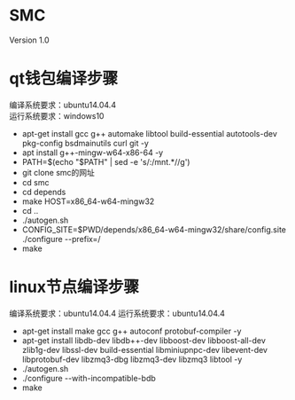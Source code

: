 # SMC
Version 1.0

# qt钱包编译步骤

编译系统要求：ubuntu14.04.4  
运行系统要求：windows10

  - apt-get install gcc g++ automake libtool build-essential autotools-dev pkg-config bsdmainutils curl git -y
  - apt install g++-mingw-w64-x86-64 -y
  - PATH=$(echo "$PATH" | sed -e 's/:\/mnt.*//g')
  - git clone smc的网址
  - cd smc
  - cd depends
  - make HOST=x86_64-w64-mingw32
  - cd .\.
  - ./autogen.sh
  - CONFIG_SITE=$PWD/depends/x86_64-w64-mingw32/share/config.site ./configure --prefix=/
  - make
  
# linux节点编译步骤
编译系统要求：ubuntu14.04.4
运行系统要求：ubuntu14.04.4

  - apt-get install make gcc g++ autoconf  protobuf-compiler  -y
  - apt-get install libdb-dev libdb++-dev  libboost-dev  libboost-all-dev  zlib1g-dev  libssl-dev  build-essential  libminiupnpc-dev  libevent-dev  libprotobuf-dev libzmq3-dbg libzmq3-dev libzmq3 libtool  -y
  - ./autogen.sh
  - ./configure --with-incompatible-bdb
  - make